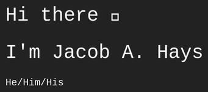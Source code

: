 <style>
  
pre,
code {
  font-family: Menlo, Monaco, "Courier New", monospace;
}

pre {
  padding: .5rem;
  line-height: 1.25;
  overflow-x: scroll;
}

@media print {
  *,
  *:before,
  *:after {
    background: transparent !important;
    color: #000 !important;
    box-shadow: none !important;
    text-shadow: none !important;
  }

  a,
  a:visited {
    text-decoration: underline;
  }

  a[href]:after {
    content: " (" attr(href) ")";
  }

  abbr[title]:after {
    content: " (" attr(title) ")";
  }

  a[href^="#"]:after,
  a[href^="javascript:"]:after {
    content: "";
  }

  pre,
  blockquote {
    border: 1px solid #999;
    page-break-inside: avoid;
  }

  thead {
    display: table-header-group;
  }

  tr,
  img {
    page-break-inside: avoid;
  }

  img {
    max-width: 100% !important;
  }

  p,
  h2,
  h3 {
    orphans: 3;
    widows: 3;
  }

  h2,
  h3 {
    page-break-after: avoid;
  }
}

a,
a:visited {
  color: #01ff70;
}

a:hover,
a:focus,
a:active {
  color: #2ecc40;
}

.retro-no-decoration {
  text-decoration: none;
}

html {
  font-size: 12px;
}

@media screen and (min-width: 32rem) and (max-width: 48rem) {
  html {
    font-size: 15px;
  }
}

@media screen and (min-width: 48rem) {
  html {
    font-size: 16px;
  }
}

body {
  line-height: 1.85;
}

p,
.retro-p {
  font-size: 1rem;
  margin-bottom: 1.3rem;
}

h1,
.retro-h1,
h2,
.retro-h2,
h3,
.retro-h3,
h4,
.retro-h4 {
  margin: 1.414rem 0 .5rem;
  font-weight: inherit;
  line-height: 1.42;
}

h1,
.retro-h1 {
  margin-top: 0;
  font-size: 3.998rem;
}

h2,
.retro-h2 {
  font-size: 2.827rem;
}

h3,
.retro-h3 {
  font-size: 1.999rem;
}

h4,
.retro-h4 {
  font-size: 1.414rem;
}

h5,
.retro-h5 {
  font-size: 1.121rem;
}

h6,
.retro-h6 {
  font-size: .88rem;
}

small,
.retro-small {
  font-size: .707em;
}

img,
canvas,
iframe,
video,
svg,
select,
textarea {
  max-width: 100%;
}

html,
body {
  background-color: #222;
  min-height: 100%;
}

html {
  font-size: 18px;
}

body {
  color: #fafafa;
  font-family: "Courier New";
  line-height: 1.45;
  margin: 6rem auto 1rem;
  max-width: 48rem;
  padding: .25rem;
}

pre {
  background-color: #333;
}

blockquote {
  border-left: 3px solid #01ff70;
  padding-left: 1rem;
}
</style>
## Hi there 👋
## I'm Jacob A. Hays
#### He/Him/His


<!--
**TheBigRake/TheBigRake** is a ✨ _special_ ✨ repository because its `README.md` (this file) appears on your GitHub profile.

Here are some ideas to get you started:

- 🔭 I’m currently working on ...
- 🌱 I’m currently learning ...
- 👯 I’m looking to collaborate on ...
- 🤔 I’m looking for help with ...
- 💬 Ask me about ...
- 📫 How to reach me: ...
- 😄 Pronouns: ...
- ⚡ Fun fact: ...
-->
